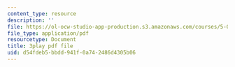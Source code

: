 ```yaml
---
content_type: resource
description: ''
file: https://ol-ocw-studio-app-production.s3.amazonaws.com/courses/5-08j-biological-chemistry-ii-spring-2016/d54fdeb5bbdd941f0a742486d4305b06_0mdGZG9DDJY.pdf
file_type: application/pdf
resourcetype: Document
title: 3play pdf file
uid: d54fdeb5-bbdd-941f-0a74-2486d4305b06
---
```

